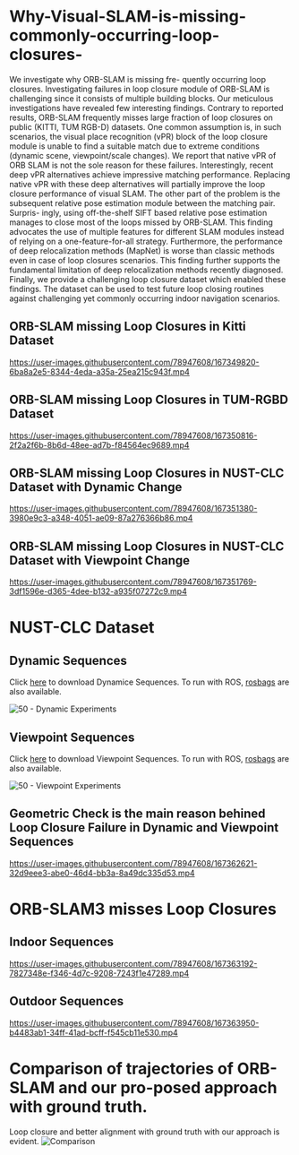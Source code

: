 # Why-Visual-SLAM-is-missing-commonly-occurring-loop-closures-
We investigate why ORB-SLAM is missing fre- quently occurring loop closures. Investigating failures in loop  closure module of ORB-SLAM is challenging since it consists of multiple building blocks. Our meticulous investigations have revealed few interesting findings. Contrary to reported results, ORB-SLAM frequently misses large fraction of loop closures on public (KITTI, TUM RGB-D) datasets. One common assumption is, in such scenarios, the visual place recognition (vPR) block of the loop closure module is unable to find a suitable match due to extreme conditions (dynamic scene, viewpoint/scale changes). We report that native vPR of ORB SLAM is not the sole reason for these failures. Interestingly, recent deep vPR alternatives achieve impressive matching performance. Replacing native vPR with these deep alternatives will partially improve the loop closure performance of visual SLAM. The other part of the problem is the subsequent relative  pose estimation module between the matching pair. Surpris- ingly, using off-the-shelf SIFT based relative pose estimation  manages to close most of the loops missed by ORB-SLAM. This finding advocates the use of multiple features for different SLAM modules instead of relying on a one-feature-for-all strategy. Furthermore, the performance of deep relocalization methods (MapNet) is worse than classic methods even in case of loop closures scenarios. This finding further supports the fundamental limitation of deep relocalization methods recently diagnosed. Finally, we provide a challenging loop closure dataset which enabled these findings. The dataset can be used to test future loop closing routines against challenging yet commonly occurring indoor navigation scenarios.

## ORB-SLAM missing Loop Closures in Kitti Dataset
https://user-images.githubusercontent.com/78947608/167349820-6ba8a2e5-8344-4eda-a35a-25ea215c943f.mp4

## ORB-SLAM missing Loop Closures in TUM-RGBD Dataset
https://user-images.githubusercontent.com/78947608/167350816-2f2a2f6b-8b6d-48ee-ad7b-f84564ec9689.mp4

## ORB-SLAM missing Loop Closures in NUST-CLC Dataset with Dynamic Change
https://user-images.githubusercontent.com/78947608/167351380-3980e9c3-a348-4051-ae09-87a276366b86.mp4

## ORB-SLAM missing Loop Closures in NUST-CLC Dataset with Viewpoint Change
https://user-images.githubusercontent.com/78947608/167351769-3df1596e-d365-4dee-b132-a935f07272c9.mp4


# NUST-CLC Dataset
## Dynamic Sequences
Click [here](https://drive.google.com/drive/folders/1-4cPT6h8jgzjqVbbZInyp3XrXTaWNxBD?usp=sharing) to download Dynamice Sequences. To run with ROS, [rosbags](https://drive.google.com/drive/folders/1kaQB88lQgl7aUKUm0CVUlgg-bJI9Oda0?usp=sharing) are also available.

![50 - Dynamic Experiments](https://user-images.githubusercontent.com/78947608/167354052-be84e537-b1de-489a-ad14-66e3c5716653.jpg)

## Viewpoint Sequences
Click [here](https://drive.google.com/drive/folders/11bOqQBHUmLUUMoB6JfUlBQz8VKaIvWkL?usp=sharing) to download Viewpoint Sequences. To run with ROS, [rosbags](https://drive.google.com/drive/folders/1rt6WpCodpaPnXxQijNK9vOodPPHttQZx?usp=sharing) are also available. 

![50 - Viewpoint Experiments](https://user-images.githubusercontent.com/78947608/167355509-c94b5b28-68fa-4705-9093-c35a40f2dad5.jpg)

## Geometric Check is the main reason behined Loop Closure Failure in Dynamic and Viewpoint Sequences

https://user-images.githubusercontent.com/78947608/167362621-32d9eee3-abe0-46d4-bb3a-8a49dc335d53.mp4


# ORB-SLAM3 misses Loop Closures 

## Indoor Sequences 

https://user-images.githubusercontent.com/78947608/167363192-7827348e-f346-4d7c-9208-7243f1e47289.mp4

## Outdoor Sequences 

https://user-images.githubusercontent.com/78947608/167363950-b4483ab1-34ff-41ad-bcff-f545cb11e530.mp4


# Comparison of trajectories of ORB-SLAM and our pro-posed approach with ground truth. 

Loop closure and better alignment with ground truth with our approach is evident.
![Comparison](https://user-images.githubusercontent.com/78947608/167364467-c16e9c5c-c712-4a65-9321-2b30e6d79adb.png)




